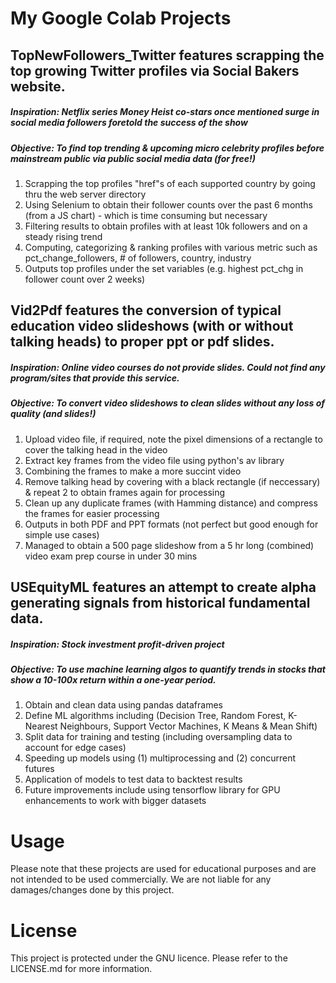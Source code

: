 # My Google Colab Projects

## TopNewFollowers_Twitter features scrapping the top growing Twitter profiles via Social Bakers website.
##### Inspiration: Netflix series Money Heist co-stars once mentioned surge in social media followers foretold the success of the show
##### Objective: To find top trending & upcoming micro celebrity profiles before mainstream public via public social media data (for free!) 
  1. Scrapping the top profiles "href"s of each supported country by going thru the web server directory
  2. Using Selenium to obtain their follower counts over the past 6 months (from a JS chart) - which is time consuming but necessary
  3. Filtering results to obtain profiles with at least 10k followers and on a steady rising trend
  4. Computing, categorizing & ranking profiles with various metric such as pct_change_followers, # of followers, country, industry
  5. Outputs top profiles under the set variables (e.g. highest pct_chg in follower count over 2 weeks)
  
## Vid2Pdf features the conversion of typical education video slideshows (with or without talking heads) to proper ppt or pdf slides.
##### Inspiration: Online video courses do not provide slides. Could not find any program/sites that provide this service.
##### Objective: To convert video slideshows to clean slides without any loss of quality (and slides!)
  1. Upload video file, if required, note the pixel dimensions of a rectangle to cover the talking head in the video
  2. Extract key frames from the video file using python's av library
  3. Combining the frames to make a more succint video
  4. Remove talking head by covering with a black rectangle (if neccessary) & repeat 2 to obtain frames again for processing
  5. Clean up any duplicate frames (with Hamming distance) and compress the frames for easier processing
  6. Outputs in both PDF and PPT formats (not perfect but good enough for simple use cases)
  7. Managed to obtain a 500 page slideshow from a 5 hr long (combined) video exam prep course in under 30 mins

## USEquityML features an attempt to create alpha generating signals from historical fundamental data.
##### Inspiration: Stock investment profit-driven project
##### Objective: To use machine learning algos to quantify trends in stocks that show a 10-100x return within a one-year period.
  1. Obtain and clean data using pandas dataframes
  2. Define ML algorithms including (Decision Tree, Random Forest, K-Nearest Neighbours, Support Vector Machines, K Means & Mean Shift)
  3. Split data for training and testing (including oversampling data to account for edge cases)
  4. Speeding up models using (1) multiprocessing and (2) concurrent futures
  5. Application of models to test data to backtest results
  6. Future improvements include using tensorflow library for GPU enhancements to work with bigger datasets

# Usage
Please note that these projects are used for educational purposes and are not intended to be used commercially. We are not liable for any damages/changes done by this project.

# License
This project is protected under the GNU licence. Please refer to the LICENSE.md for more information.
